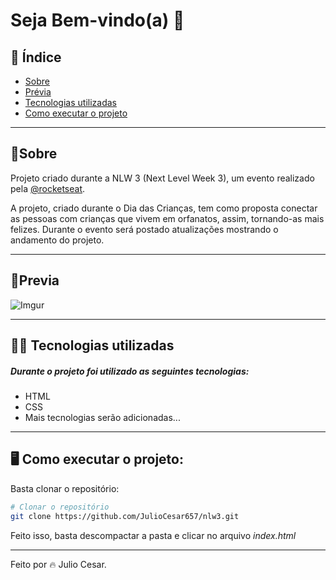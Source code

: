 # Seja Bem-vindo(a) :rocket: 

## :open_book: Índice

- [Sobre](#-sobre)
- [Prévia](#-previa)
- [Tecnologias utilizadas](#-tecnologias-utilizadas)
- [Como executar o projeto](#-como-executar-o-projeto)

***

## :page_with_curl:Sobre 

Projeto criado durante a NLW 3 (Next Level Week 3), um evento realizado pela [@rocketseat](https://github.com/Rocketseat). 

A projeto, criado durante o Dia das Crianças, tem como proposta conectar as pessoas com crianças que vivem em orfanatos, assim, tornando-as mais felizes. Durante o evento será postado atualizações mostrando o andamento do projeto. 

***

## :eyes:Previa

![Imgur](https://i.imgur.com/XvU9p5C.png)

***

## :technologist: Tecnologias utilizadas

##### Durante o projeto foi utilizado as seguintes tecnologias:

- HTML
- CSS
- Mais tecnologias serão adicionadas...

***

## :desktop_computer: Como executar o projeto: 

Basta clonar o repositório: 

```bash
# Clonar o repositório
git clone https://github.com/JulioCesar657/nlw3.git
```
Feito isso, basta descompactar a pasta e clicar no arquivo _index.html_

***

Feito por :fire: Julio Cesar.
